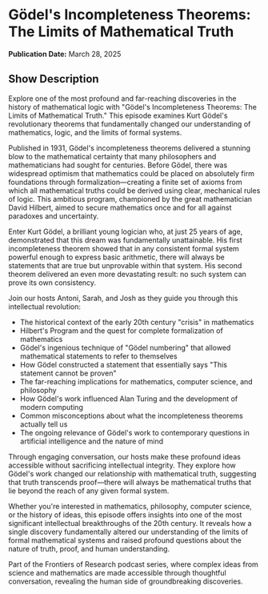 # Gödel's Incompleteness Theorems: The Limits of Mathematical Truth
**Publication Date:** March 28, 2025


## Show Description

Explore one of the most profound and far-reaching discoveries in the history of mathematical logic with "Gödel's Incompleteness Theorems: The Limits of Mathematical Truth." This episode examines Kurt Gödel's revolutionary theorems that fundamentally changed our understanding of mathematics, logic, and the limits of formal systems.

Published in 1931, Gödel's incompleteness theorems delivered a stunning blow to the mathematical certainty that many philosophers and mathematicians had sought for centuries. Before Gödel, there was widespread optimism that mathematics could be placed on absolutely firm foundations through formalization—creating a finite set of axioms from which all mathematical truths could be derived using clear, mechanical rules of logic. This ambitious program, championed by the great mathematician David Hilbert, aimed to secure mathematics once and for all against paradoxes and uncertainty.

Enter Kurt Gödel, a brilliant young logician who, at just 25 years of age, demonstrated that this dream was fundamentally unattainable. His first incompleteness theorem showed that in any consistent formal system powerful enough to express basic arithmetic, there will always be statements that are true but unprovable within that system. His second theorem delivered an even more devastating result: no such system can prove its own consistency.

Join our hosts Antoni, Sarah, and Josh as they guide you through this intellectual revolution:

- The historical context of the early 20th century "crisis" in mathematics
- Hilbert's Program and the quest for complete formalization of mathematics
- Gödel's ingenious technique of "Gödel numbering" that allowed mathematical statements to refer to themselves
- How Gödel constructed a statement that essentially says "This statement cannot be proven"
- The far-reaching implications for mathematics, computer science, and philosophy
- How Gödel's work influenced Alan Turing and the development of modern computing
- Common misconceptions about what the incompleteness theorems actually tell us
- The ongoing relevance of Gödel's work to contemporary questions in artificial intelligence and the nature of mind

Through engaging conversation, our hosts make these profound ideas accessible without sacrificing intellectual integrity. They explore how Gödel's work changed our relationship with mathematical truth, suggesting that truth transcends proof—there will always be mathematical truths that lie beyond the reach of any given formal system.

Whether you're interested in mathematics, philosophy, computer science, or the history of ideas, this episode offers insights into one of the most significant intellectual breakthroughs of the 20th century. It reveals how a single discovery fundamentally altered our understanding of the limits of formal mathematical systems and raised profound questions about the nature of truth, proof, and human understanding.

Part of the Frontiers of Research podcast series, where complex ideas from science and mathematics are made accessible through thoughtful conversation, revealing the human side of groundbreaking discoveries. 
